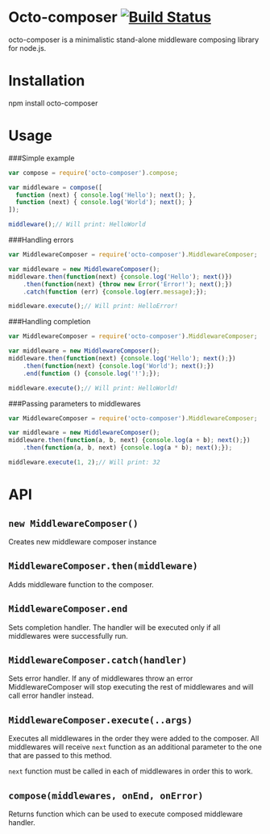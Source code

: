 # Octo-composer [![Build Status](https://travis-ci.org/dkraczkowski/octo-composer.svg?branch=master)](https://travis-ci.org/dkraczkowski/octo-composer)
octo-composer is a minimalistic stand-alone middleware composing library for node.js.

# Installation
npm install octo-composer

# Usage

###Simple example

```js
var compose = require('octo-composer').compose;

var middleware = compose([
  function (next) { console.log('Hello'); next(); },
  function (next) { console.log('World'); next(); }
]);

middleware();// Will print: HelloWorld
```

###Handling errors
```js
var MiddlewareComposer = require('octo-composer').MiddlewareComposer;

var middleware = new MiddlewareComposer();
middleware.then(function(next) {console.log('Hello'); next()})
    .then(function(next) {throw new Error('Error!'); next();})
    .catch(function (err) {console.log(err.message);});

middleware.execute();// Will print: HelloError!
```

###Handling completion
```js
var MiddlewareComposer = require('octo-composer').MiddlewareComposer;

var middleware = new MiddlewareComposer();
middleware.then(function(next) {console.log('Hello'); next();})
    .then(function(next) {console.log('World'); next();})
    .end(function () {console.log('!');});

middleware.execute();// Will print: HelloWorld!
```

###Passing parameters to middlewares
```js
var MiddlewareComposer = require('octo-composer').MiddlewareComposer;

var middleware = new MiddlewareComposer();
middleware.then(function(a, b, next) {console.log(a + b); next();})
    .then(function(a, b, next) {console.log(a * b); next();});

middleware.execute(1, 2);// Will print: 32
```

# API

## `new MiddlewareComposer()`
Creates new middleware composer instance

## `MiddlewareComposer.then(middleware)`
Adds middleware function to the composer.

## `MiddlewareComposer.end`
Sets completion handler. The handler will be executed only if all middlewares were successfully run.

## `MiddlewareComposer.catch(handler)`
Sets error handler. If any of middlewares throw an error MiddlewareComposer will stop executing the rest of middlewares 
and will call error handler instead.

## `MiddlewareComposer.execute(..args)`
Executes all middlewares in the order they were added to the composer. All middlewares will receive `next` function
as an additional parameter to the one that are passed to this method. 

`next` function must be called in each of middlewares in order this to work.

## `compose(middlewares, onEnd, onError)`
Returns function which can be used to execute composed middleware handler.
